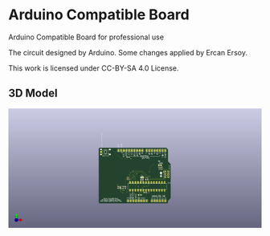 # Arduino Compatible Board

Arduino Compatible Board for professional use

The circuit designed by Arduino.
Some changes applied by Ercan Ersoy.

This work is licensed under CC-BY-SA 4.0 License.

## 3D Model

![3D Model](pcb.png)

